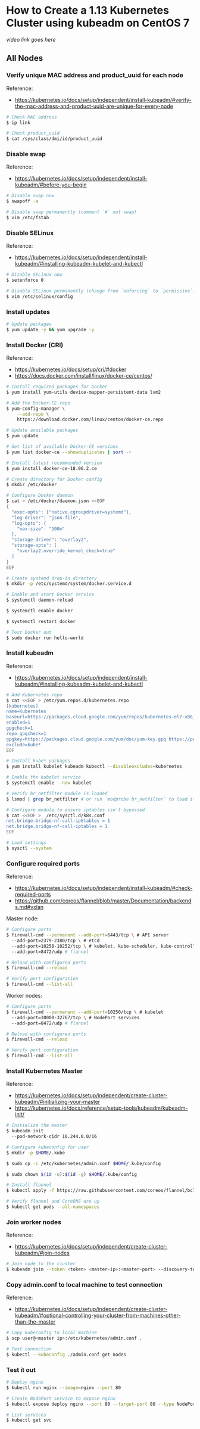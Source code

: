 # How to Create a 1.13 Kubernetes Cluster using kubeadm on CentOS 7

*video link goes here*

## All Nodes

### Verify unique MAC address and product_uuid for each node
Reference: 
- https://kubernetes.io/docs/setup/independent/install-kubeadm/#verify-the-mac-address-and-product-uuid-are-unique-for-every-node
```bash
# Check MAC address
$ ip link

# Check product_uuid
$ cat /sys/class/dmi/id/product_uuid
```

### Disable swap
Reference: 
- https://kubernetes.io/docs/setup/independent/install-kubeadm/#before-you-begin
```bash
# Disable swap now
$ swapoff -a

# Disable swap permanently (comment `#` out swap)
$ vim /etc/fstab
```

### Disable SELinux
Reference: 
- https://kubernetes.io/docs/setup/independent/install-kubeadm/#installing-kubeadm-kubelet-and-kubectl
```bash
# Disable SELinux now
$ setenforce 0

# Disable SELinux permanently (change from `enforcing` to `permissive`)
$ vim /etc/selinux/config
```

### Install updates
```bash
# Update packages
$ yum update -y && yum upgrade -y
```

### Install Docker (CRI)
Reference: 
- https://kubernetes.io/docs/setup/cri/#docker
- https://docs.docker.com/install/linux/docker-ce/centos/
```bash
# Install required packages for Docker
$ yum install yum-utils device-mapper-persistent-data lvm2

# Add the Docker-CE repo
$ yum-config-manager \
    --add-repo \
    https://download.docker.com/linux/centos/docker-ce.repo

# Update available packages
$ yum update

# Get list of available Docker-CE versions
$ yum list docker-ce --showduplicates | sort -r

# Install latest recommended version
$ yum install docker-ce-18.06.2.ce

# Create directory for Docker config
$ mkdir /etc/docker

# Configure Docker daemon
$ cat > /etc/docker/daemon.json <<EOF
{
  "exec-opts": ["native.cgroupdriver=systemd"],
  "log-driver": "json-file",
  "log-opts": {
    "max-size": "100m"
  },
  "storage-driver": "overlay2",
  "storage-opts": [
    "overlay2.override_kernel_check=true"
  ]
}
EOF

# Create systemd drop-in directory 
$ mkdir -p /etc/systemd/system/docker.service.d

# Enable and start Docker service
$ systemctl daemon-reload

$ systemctl enable docker

$ systemctl restart docker

# Test Docker out
$ sudo docker run hello-world
```

### Install kubeadm
Reference: 
- https://kubernetes.io/docs/setup/independent/install-kubeadm/#installing-kubeadm-kubelet-and-kubectl
```bash
# Add Kubernetes repo
$ cat <<EOF > /etc/yum.repos.d/kubernetes.repo
[kubernetes]
name=Kubernetes
baseurl=https://packages.cloud.google.com/yum/repos/kubernetes-el7-x86_64
enabled=1
gpgcheck=1
repo_gpgcheck=1
gpgkey=https://packages.cloud.google.com/yum/doc/yum-key.gpg https://packages.cloud.google.com/yum/doc/rpm-package-key.gpg
exclude=kube*
EOF

# Install kube* packages
$ yum install kubelet kubeadm kubectl --disableexcludes=kubernetes

# Enable the kubelet service
$ systemctl enable --now kubelet

# Verify br_netfilter module is loaded
$ lsmod | grep br_netfilter # or run `modprobe br_netfilter` to load it

# Configure module to ensure iptables isn't bypassed
$ cat <<EOF >  /etc/sysctl.d/k8s.conf
net.bridge.bridge-nf-call-ip6tables = 1
net.bridge.bridge-nf-call-iptables = 1
EOF

# Load settings
$ sysctl --system
```

### Configure required ports
Reference: 
- https://kubernetes.io/docs/setup/independent/install-kubeadm/#check-required-ports
- https://github.com/coreos/flannel/blob/master/Documentation/backends.md#vxlan

Master node:
```bash
# Configure ports
$ firewall-cmd --permanent --add-port=6443/tcp \ # API server
  --add-port=2379-2380/tcp \ # etcd
  --add-port=10250-10252/tcp \ # kubelet, kube-scheduler, kube-controller-manager
  --add-port=8472/udp # flannel

# Reload with configured ports
$ firewall-cmd --reload

# Verify port configuration
$ firewall-cmd --list-all
```

Worker nodes:
```bash
# Configure ports
$ firewall-cmd --permanent --add-port=10250/tcp \ # kubelet
  --add-port=30000-32767/tcp \ # NodePort services
  --add-port=8472/udp # flannel

# Reload with configured ports
$ firewall-cmd --reload

# Verify port configuration
$ firewall-cmd --list-all
```

### Install Kubernetes Master
Reference:
- https://kubernetes.io/docs/setup/independent/create-cluster-kubeadm/#initializing-your-master
- https://kubernetes.io/docs/reference/setup-tools/kubeadm/kubeadm-init/
```bash
# Initialize the master
$ kubeadm init 
  --pod-network-cidr 10.244.0.0/16

# Configure kubeconfig for user
$ mkdir -p $HOME/.kube

$ sudo cp -i /etc/kubernetes/admin.conf $HOME/.kube/config

$ sudo chown $(id -u):$(id -g) $HOME/.kube/config

# Install flannel
$ kubectl apply -f https://raw.githubusercontent.com/coreos/flannel/bc79dd1505b0c8681ece4de4c0d86c5cd2643275/Documentation/kube-flannel.yml

# Verify flannel and CoreDNS are up
$ kubectl get pods --all-namespaces
```

### Join worker nodes
Reference: 
- https://kubernetes.io/docs/setup/independent/create-cluster-kubeadm/#join-nodes
```bash
# Join node to the cluster
$ kubeadm join --token <token> <master-ip>:<master-port> --discovery-token-ca-cert-hash sha256:<hash>
```

### Copy admin.conf to local machine to test connection
Reference: 
- https://kubernetes.io/docs/setup/independent/create-cluster-kubeadm/#optional-controlling-your-cluster-from-machines-other-than-the-master
```bash
# Copy kubeconfig to local machine
$ scp user@<master ip>:/etc/kubernetes/admin.conf .

# Test connection
$ kubectl --kubeconfig ./admin.conf get nodes
```

### Test it out
```bash
# Deploy nginx
$ kubectl run nginx --image=nginx --port 80

# Create NodePort service to expose nginx
$ kubectl expose deploy nginx --port 80 --target-port 80 --type NodePort

# List services
$ kubectl get svc
```
